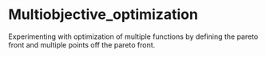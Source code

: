 # Multiobjective_optimization
Experimenting with optimization of multiple functions by defining the pareto front and multiple points off the pareto front.
